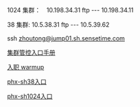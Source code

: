 1024 集群：　10.198.34.31        ftp ---  10.198.34.11

38    集群:  10.5.38.31           ftp ---  10.5.39.62

ssh zhoutong@jump01.sh.sensetime.com

[集群管控入口手册](https://confluence.sensetime.com/pages/viewpage.action?pageId=321143255)

[入职 warmup](https://confluence.sensetime.com/pages/viewpage.action?pageId=324986592)

[phx-sh38入口](https://phoenix.sensetime.com/p/c-fw7fc:p-dckzb/workloads)

[phx-sh1024入口](https://phoenix.sensetime.com/p/c-pfjwt:p-t2t2t/workloads)
